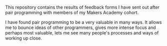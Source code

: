 This repository contains the results of feedback forms I have sent out after pair programming with members of my Makers Academy cohort.

I have found pair programming to be a very valuable in many ways. It allows me to bounce ideas of other programmers, gives more intense focus and perhaps most valuable, lets me see many people's processes and ways of working up close.

